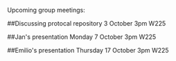 Upcoming group meetings:

##Discussing protocal repository
3 October 3pm W225


##Jan's presentation
Monday 7 October 3pm W225

##Emilio's presentation
Thursday 17 October 3pm W225
